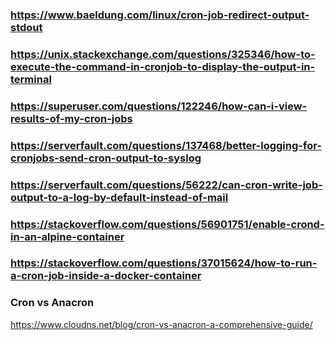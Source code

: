 ### https://www.baeldung.com/linux/cron-job-redirect-output-stdout

### https://unix.stackexchange.com/questions/325346/how-to-execute-the-command-in-cronjob-to-display-the-output-in-terminal

### https://superuser.com/questions/122246/how-can-i-view-results-of-my-cron-jobs



### https://serverfault.com/questions/137468/better-logging-for-cronjobs-send-cron-output-to-syslog

### https://serverfault.com/questions/56222/can-cron-write-job-output-to-a-log-by-default-instead-of-mail

### https://stackoverflow.com/questions/56901751/enable-crond-in-an-alpine-container

### https://stackoverflow.com/questions/37015624/how-to-run-a-cron-job-inside-a-docker-container


### Cron vs Anacron 
https://www.cloudns.net/blog/cron-vs-anacron-a-comprehensive-guide/